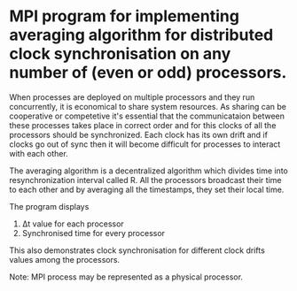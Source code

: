 # MPI program for implementing averaging algorithm for distributed clock synchronisation on any number of (even or odd) processors.

When processes are deployed on multiple processors and they run concurrently, it is economical to share system resources. As sharing can be cooperative or competetive it's essential that the communicataion between these processes takes place in correct order and for this clocks of all the processors should be synchronized. Each clock has its own drift and if clocks go out of sync then it will become difficult for processes to interact with each other.

The averaging algorithm is a decentralized algorithm which divides time into resynchronization interval called R. All the processors broadcast their time to each other and by averaging all the timestamps, they set their local time.

The program displays
1. Δt value for each processor
2. Synchronised time for every processor

This also demonstrates clock synchronisation for different clock drifts values among the processors.

Note: MPI process may be represented as a physical processor.
